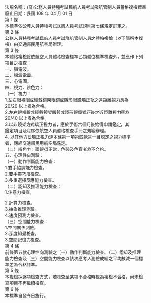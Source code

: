 法規名稱：(廢)公務人員特種考試民航人員考試飛航管制人員體格複檢標準  
廢止日期：民國 108 年 04 月 01 日  
第 1 條  
本標準依公務人員特種考試民航人員考試規則第七條規定訂定之。  
第 2 條  
公務人員特種考試民航人員考試飛航管制人員之體格複檢（以下簡稱本複  
檢）由交通部民用航空局辦理。  
第 3 條  
本體格複檢除依航空人員體格檢查標準乙類體位標準檢查外，並應作下列  
項目之檢查：  
一、腦電波。  
二、眼震電圖。  
三、心電圖。  
四、視力、辨色力：  
（一）視力：  
1.左右眼裸眼或經戴鏡架眼鏡或隱形眼鏡矯正後之遠距離視力應為  
20/20 以上者為合格。  
2.左右眼裸眼或經戴鏡架眼鏡或隱形眼鏡矯正後之近距離視力應為  
20/40 以上者為合格。  
3.以非鏡架方式矯正視力者，應於手術六個月後始得申請鑑定，其  
鑑定項目及程序依航空人員體格檢查手冊之規範辦理。  
4. 以其他方法矯正視力達本條第一項第四款第一目規定之視力標準  
者，應經交通部民用航空局鑑定。  
（二）辨色力：兩眼須正常，色弱及色盲者為不合格。  
五、心理性向測驗：  
（一）動作判斷能力檢查：  
1.雙手協調能力檢查。  
2.雙手靈巧度檢查。  
3.多重選擇反應能力檢查。  
（二）認知及推理能力檢查：  
1.注意力檢查。  


2.計算力檢查。  
3.抽象推理測驗。  
4.速度預測力檢查。  
（三）空間能力檢查：  
1.空間關係測驗。  
2.深度知覺檢查。  
3.空間記憶力檢查。  
第 4 條  
前條第五款心理性向測驗之（一）動作判斷能力檢查、（二）認知及推理  
能力檢查及（三）空間能力檢查以該次應考人測驗成績之平均數減一個標  
準差為合格標準。  
第 5 條  
本複檢採逐項檢查方式，若檢查至某項不合格時視為複檢不合格，尚未檢  
查項目不再繼續檢查。  
第 6 條  
本標準自發布日施行。  


